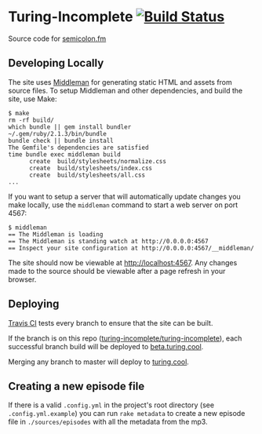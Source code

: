 # Turing-Incomplete [![Build Status](https://travis-ci.org/ignu/semicolon.svg?branch=master)](https://travis-ci.org/ignu/semicolon)

Source code for [semicolon.fm](http://semicolon.fm)

## Developing Locally

The site uses [Middleman](http://middlemanapp.com) for generating static HTML and assets from source files. To setup Middleman and other dependencies, and build the site, use Make:

    $ make
    rm -rf build/
    which bundle || gem install bundler
    ~/.gem/ruby/2.1.3/bin/bundle
    bundle check || bundle install
    The Gemfile's dependencies are satisfied
    time bundle exec middleman build
          create  build/stylesheets/normalize.css
          create  build/stylesheets/index.css
          create  build/stylesheets/all.css
    ...

If you want to setup a server that will automatically update changes you make locally, use the `middleman` command to start a web server on port 4567:

    $ middleman
    == The Middleman is loading
    == The Middleman is standing watch at http://0.0.0.0:4567
    == Inspect your site configuration at http://0.0.0.0:4567/__middleman/

The site should now be viewable at [http://localhost:4567](http://localhost:4567). Any changes made to the source should be viewable after a page refresh in your browser.

## Deploying

[Travis CI](https://travis-ci.org) tests every branch to ensure that the site can be built.

If the branch is on this repo ([turing-incomplete/turing-incomplete](https://github.com/turing-incomplete/turing-incomplete)), each successful branch build will be deployed to [beta.turing.cool](http://beta.turing.cool).

Merging any branch to master will deploy to [turing.cool](http://turing.cool).

## Creating a new episode file

If there is a valid `.config.yml` in the project's root directory (see `.config.yml.example`) you can run `rake metadata` to create a new episode file in `./sources/episodes` with all the metadata from the mp3.
